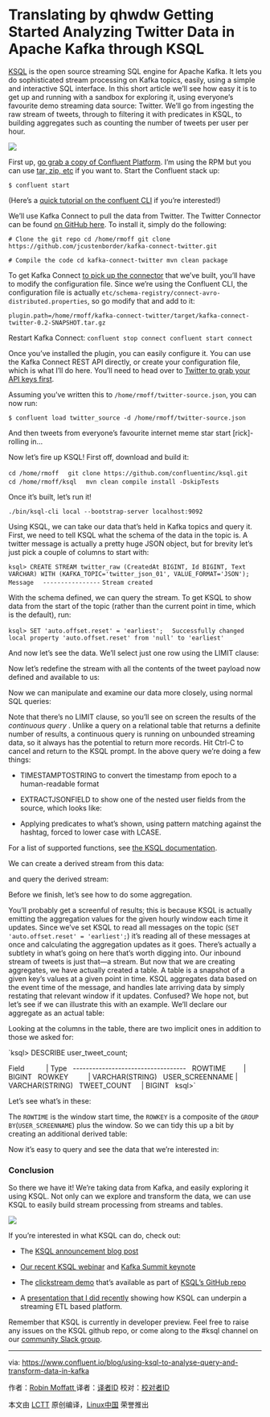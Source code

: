 Translating by qhwdw
Getting Started Analyzing Twitter Data in Apache Kafka through KSQL
============================================================ 

[KSQL][8] is the open source streaming SQL engine for Apache Kafka. It lets you do sophisticated stream processing on Kafka topics, easily, using a simple and interactive SQL interface. In this short article we’ll see how easy it is to get up and running with a sandbox for exploring it, using everyone’s favourite demo streaming data source: Twitter. We’ll go from ingesting the raw stream of tweets, through to filtering it with predicates in KSQL, to building aggregates such as counting the number of tweets per user per hour.

![](https://www.confluent.io/wp-content/uploads/tweet_kafka-1024x617.png)

First up, [go grab a copy of Confluent Platform][9]. I’m using the RPM but you can use [tar, zip, etc][10] if you want to. Start the Confluent stack up:

`$ confluent start`

(Here’s a [quick tutorial on the confluent CLI][11] if you’re interested!)

We’ll use Kafka Connect to pull the data from Twitter. The Twitter Connector can be found [on GitHub here][12]. To install it, simply do the following:

`# Clone the git repo
cd /home/rmoff
git clone https://github.com/jcustenborder/kafka-connect-twitter.git`

`# Compile the code
cd kafka-connect-twitter
mvn clean package`

To get Kafka Connect [to pick up the connector][13] that we’ve built, you’ll have to modify the configuration file. Since we’re using the Confluent CLI, the configuration file is actually `etc/schema-registry/connect-avro-distributed.properties`, so go modify that and add to it:

`plugin.path=/home/rmoff/kafka-connect-twitter/target/kafka-connect-twitter-0.2-SNAPSHOT.tar.gz`

Restart Kafka Connect:
`confluent stop connect
confluent start connect`

Once you’ve installed the plugin, you can easily configure it. You can use the Kafka Connect REST API directly, or create your configuration file, which is what I’ll do here. You’ll need to head over to [Twitter to grab your API keys first][14].

Assuming you’ve written this to `/home/rmoff/twitter-source.json`, you can now run:

`$ confluent load twitter_source -d /home/rmoff/twitter-source.json`

And then tweets from everyone’s favourite internet meme star start [rick]-rolling in…

Now let’s fire up KSQL! First off, download and build it:

`cd /home/rmoff  `
`git clone https://github.com/confluentinc/ksql.git  `
`cd /home/rmoff/ksql  `
`mvn clean compile install -DskipTests`

Once it’s built, let’s run it!

`./bin/ksql-cli local --bootstrap-server localhost:9092`

Using KSQL, we can take our data that’s held in Kafka topics and query it. First, we need to tell KSQL what the schema of the data in the topic is. A twitter message is actually a pretty huge JSON object, but for brevity let’s just pick a couple of columns to start with:

`ksql> CREATE STREAM twitter_raw (CreatedAt BIGINT, Id BIGINT, Text VARCHAR) WITH (KAFKA_TOPIC='twitter_json_01', VALUE_FORMAT='JSON');` 
`Message  `
`----------------`
`Stream created`

With the schema defined, we can query the stream. To get KSQL to show data from the start of the topic (rather than the current point in time, which is the default), run:

`ksql> SET 'auto.offset.reset' = 'earliest';  `
`Successfully changed local property 'auto.offset.reset' from 'null' to 'earliest'`

And now let’s see the data. We’ll select just one row using the LIMIT clause:

Now let’s redefine the stream with all the contents of the tweet payload now defined and available to us:

Now we can manipulate and examine our data more closely, using normal SQL queries:

Note that there’s no LIMIT clause, so you’ll see on screen the results of the  _continuous query_ . Unlike a query on a relational table that returns a definite number of results, a continuous query is running on unbounded streaming data, so it always has the potential to return more records. Hit Ctrl-C to cancel and return to the KSQL prompt. In the above query we’re doing a few things:

*   TIMESTAMPTOSTRING to convert the timestamp from epoch to a human-readable format

*   EXTRACTJSONFIELD to show one of the nested user fields from the source, which looks like:

*   Applying predicates to what’s shown, using pattern matching against the hashtag, forced to lower case with LCASE.

For a list of supported functions, see [the KSQL documentation][15].

We can create a derived stream from this data:

and query the derived stream:

Before we finish, let’s see how to do some aggregation.

You’ll probably get a screenful of results; this is because KSQL is actually emitting the aggregation values for the given hourly window each time it updates. Since we’ve set KSQL to read all messages on the topic (`SET 'auto.offset.reset' = 'earliest';`) it’s reading all of these messages at once and calculating the aggregation updates as it goes. There’s actually a subtlety in what’s going on here that’s worth digging into. Our inbound stream of tweets is just that—a stream. But now that we are creating aggregates, we have actually created a table. A table is a snapshot of a given key’s values at a given point in time. KSQL aggregates data based on the event time of the message, and handles late arriving data by simply restating that relevant window if it updates. Confused? We hope not, but let’s see if we can illustrate this with an example. We’ll declare our aggregate as an actual table:

Looking at the columns in the table, there are two implicit ones in addition to those we asked for:

`ksql> DESCRIBE user_tweet_count;

Field           | Type  
-----------------------------------  
ROWTIME         | BIGINT  
ROWKEY          | VARCHAR(STRING)  
USER_SCREENNAME | VARCHAR(STRING)  
TWEET_COUNT     | BIGINT  
ksql>`

Let’s see what’s in these:

The `ROWTIME` is the window start time, the `ROWKEY` is a composite of the `GROUP BY`(`USER_SCREENNAME`) plus the window. So we can tidy this up a bit by creating an additional derived table:

Now it’s easy to query and see the data that we’re interested in:

### Conclusion

So there we have it! We’re taking data from Kafka, and easily exploring it using KSQL. Not only can we explore and transform the data, we can use KSQL to easily build stream processing from streams and tables.

![](https://www.confluent.io/wp-content/uploads/user_tweet-1024x569.png)

If you’re interested in what KSQL can do, check out:

*   The [KSQL announcement blog post][1]

*   [Our recent KSQL webinar][2] and [Kafka Summit keynote][3]

*   The [clickstream demo][4] that’s available as part of [KSQL’s GitHub repo][5]

*   A [presentation that I did recently][6] showing how KSQL can underpin a streaming ETL based platform.

Remember that KSQL is currently in developer preview. Feel free to raise any issues on the KSQL github repo, or come along to the #ksql channel on our [community Slack group][16].

--------------------------------------------------------------------------------

via: https://www.confluent.io/blog/using-ksql-to-analyse-query-and-transform-data-in-kafka

作者：[Robin Moffatt ][a]
译者：[译者ID](https://github.com/译者ID)
校对：[校对者ID](https://github.com/校对者ID)

本文由 [LCTT](https://github.com/LCTT/TranslateProject) 原创编译，[Linux中国](https://linux.cn/) 荣誉推出

[a]:https://www.confluent.io/blog/author/robin/
[1]:https://www.confluent.io/blog/ksql-open-source-streaming-sql-for-apache-kafka/
[2]:https://www.confluent.io/online-talk/ksql-streaming-sql-for-apache-kafka/
[3]:https://www.confluent.io/kafka-summit-sf17/Databases-and-Stream-Processing-1
[4]:https://www.youtube.com/watch?v=A45uRzJiv7I
[5]:https://github.com/confluentinc/ksql
[6]:https://speakerdeck.com/rmoff/look-ma-no-code-building-streaming-data-pipelines-with-apache-kafka
[7]:https://www.confluent.io/blog/author/robin/
[8]:https://github.com/confluentinc/ksql/
[9]:https://www.confluent.io/download/
[10]:https://docs.confluent.io/current/installation.html?
[11]:https://www.youtube.com/watch?v=ZKqBptBHZTg
[12]:https://github.com/jcustenborder/kafka-connect-twitter
[13]:https://docs.confluent.io/current/connect/userguide.html#connect-installing-plugins
[14]:https://apps.twitter.com/
[15]:https://github.com/confluentinc/ksql/blob/0.1.x/docs/syntax-reference.md
[16]:https://slackpass.io/confluentcommunity
